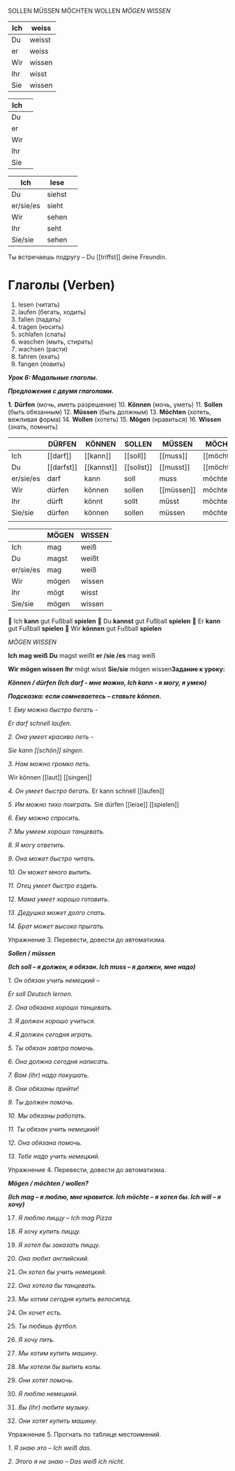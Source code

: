 SOLLEN MÜSSEN MÖCHTEN WOLLEN _MÖGEN_ _WISSEN_


| Ich | weiss  |
| --- | ------ |
| Du  | weisst |
| er  | weiss  |
| Wir | wissen |
| Ihr | wisst  |
| Sie | wissen |



| Ich |     |
| --- | --- |
| Du  |     |
| er  |     |
| Wir |     |
| Ihr |     |
| Sie |     |


| Ich       | lese   |     |
| --------- | ------ | --- |
| Du        | siehst |     |
| er/sie/es | sieht  |     |
| Wir       | sehen  |     |
| Ihr       | seht   |     |
| Sie/sie   | sehen  |     |

Ты встречаешь подругу – Du [[triffst]] deine Freundin.

# Глаголы (Verben)
1. lesen (читать)
2. laufen (бегать, ходить)
3. fallen (падать)
4. tragen (носить)
5. schlafen (спать)
6. waschen (мыть, стирать)
7. wachsen (расти)
8. fahren (ехать)
9. fangen (ловить)


**_Урок 6: Модальные глаголы._**

**_Предложения с двумя глаголами._**

**1.** **Dürfen**
(мочь, иметь разрешение)
10. **Können** (мочь, уметь)
11. **Sollen** (быть обязанным)
12. **Müssen** (быть должным) 
13. **Möchten** (хотеть, вежливая форма)
14. **Wollen** (хотеть)
15. **Mögen** (нравиться)
16. **Wissen** (знать, помнить)


|           | DÜRFEN     | KÖNNEN     | SOLLEN     | MÜSSEN     | MÖCHTEN      | WOLLEN     |
| --------- | ---------- | ---------- | ---------- | ---------- | ------------ | ---------- |
| Ich       | [[darf]]   | [[kann]]   | [[soll]]   | [[muss]]   | [[möchte]]   | [[will]]   |
| Du        | [[darfst]] | [[kannst]] | [[sollst]] | [[musst]]  | [[möchtest]] | [[willst]] |
| er/sie/es | darf       | kann       | soll       | muss       | möchte       | will       |
| Wir       | dürfen     | können     | sollen     | [[müssen]] | möchten      | wollen     |
| Ihr       | dürft      | könnt      | sollt      | müsst      | möchtet      | wollt      |
| Sie/sie   | dürfen     | können     | sollen     | müssen     | möchten      | wollen     |
|           |            |            |            |            |              |            |

|           | MÖGEN | WISSEN |
| --------- | ----- | ------ |
| Ich       | mag   | weiß   |
| Du        | magst | weißt  |
| er/sie/es | mag   | weiß   |
| Wir       | mögen | wissen |
| Ihr       | mögt  | wisst  |
| Sie/sie   | mögen | wissen |


 Ich **kann** gut Fußball **spielen**
 Du **kannst** gut Fußball **spielen**
 Er **kann** gut Fußball **spielen**
 Wir **können** gut Fußball **spielen** 

_MÖGEN_ _WISSEN_

**Ich** **mag weiß**
**Du** magst weißt
**er /sie /es** mag weiß

**Wir** **mögen wissen**
**Ihr** mögt wisst
**Sie/sie** mögen wissen**Задание к уроку:**

**_Können / dürfen (Ich darf - мне можно, Ich kann - я могу, я умею)_**

**_Подсказка: если сомневаетесь – ставьте können._**

_1._ _Ему можно быстро бегать -_

_Er darf schnell laufen._

_2._ _Она умеет красиво петь -_

_Sie kann [[schön]] singen._

_3._ _Нам можно громко петь._

Wir können [[laut]] [[singen]]

_4._ _Он умеет быстро бегать._
Er kann schnell [[laufen]]

_5._ _Им можно тихо поиграть._
Sie dürfen [[leise]] [[spielen]]

_6._ _Ему можно спросить._

_7._ _Мы умеем хорошо танцевать._

_8._ _Я могу ответить._

_9._ _Она может быстро читать._

_10._ _Он может много выпить._

_11._ _Отец умеет быстро ездить._

_12._ _Мама умеет хорошо готовить._

_13._ _Дедушка может долго спать._

_14._ _Брат может высоко прыгать._

Упражнение 3. Перевести, довести до автоматизма.

**_Sollen_ / _müssen_**

**_(Ich soll – я должен, я обязан. Ich muss – я должен, мне надо)_**

_1._ _Он обязан учить немецкий –_

_Er soll Deutsch lernen._

_2._ _Она обязана хорошо танцевать._

_3._ _Я должен хорошо учиться._

_4._ _Я должен сегодня играть._

_5._ _Ты обязан завтра помочь._

_6._ _Она должна сегодня написать._

_7._ _Вам (ihr) надо покушать._

_8._ _Они обязаны прийти!_

_9._ _Ты должен помочь._

_10._ _Мы обязаны работать._

_11._ _Ты обязан учить немецкий!_

_12._ _Она обязана помочь._

_13._ _Тебе надо учить немецкий._

Упражнение 4. Перевести, довести до автоматизма.

**_Mögen / möchten / wollen?_**

**_(Ich mag – я люблю, мне нравится. Ich möchte – я хотел бы. Ich will – я хочу)_**

17. _Я люблю пиццу – Ich mag Pizza_

18. _Я хочу купить пиццу._

19. _Я хотел бы заказать пиццу._

20. _Она любит английский._

21. _Он хотел бы учить немецкий._

22. _Она хотела бы танцевать._

23. _Мы хотим сегодня купить велосипед._

24. _Он хочет есть._

25. _Ты любишь футбол._

26. _Я хочу пить._

27. _Мы хотим купить машину._

28. _Мы хотели бы выпить колы._

29. _Они хотят помочь._

30. _Я люблю немецкий._

31. _Вы (ihr) любите музыку._

32. _Они хотят купить машину._

Упражнение 5. Прогнать по таблице местоимений.

_1._ _Я знаю это – Ich weiß das._

_2._ _Этого я не знаю – Das weiß ich nicht._